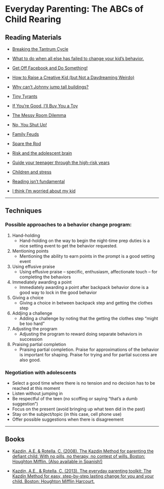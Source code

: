 # Everyday Parenting: The ABCs of Child Rearing

## Reading Materials
* [Breaking the Tantrum Cycle](http://archives.yalealumnimagazine.com/issues/2005_09/kazdin.html)

* [What to do when all else has failed to change your kid’s behavior.](https://slate.com/human-interest/2009/09/what-to-do-when-all-else-has-failed-to-change-your-kid-s-behavior.html)

* [Get Off Facebook and Do Something!](https://slate.com/human-interest/2010/05/how-to-motivate-an-inert-child.html)

* [How to Raise a Creative Kid (but Not a Daydreaming Weirdo)](https://www.fatherly.com/parenting/how-to-raise-a-creative-kid/)

* [Why can’t Johnny jump tall buildings?](https://slate.com/human-interest/2008/11/why-parents-expect-too-much-from-their-kids.html)

* [Tiny Tyrants](https://slate.com/human-interest/2008/04/how-to-really-change-your-kid-s-behavior.html)

* [If You’re Good, I’ll Buy You a Toy](https://slate.com/human-interest/2010/03/why-bribing-your-child-doesn-t-work.html)

* [The Messy Room Dilemma](https://slate.com/human-interest/2009/03/when-to-ignore-your-kid-s-behavior-and-when-to-change-it.html)

* [No, You Shut Up!](https://slate.com/human-interest/2009/02/what-to-do-when-your-kid-provokes-you-into-an-inhuman-rage.html)

* [Family Feuds](https://slate.com/human-interest/2008/06/how-to-make-timeouts-less-like-bar-fights.html)

* [Spare the Rod](https://slate.com/human-interest/2008/09/why-you-shouldn-t-hit-your-kids.html)

* [Risk and the adolescent brain](http://www.slate.com/id/2243435/)

* [Guide your teenager through the high-risk years](https://www.coursera.org/learn/everyday-parenting/supplement/GgQvj/optional-articles)

* [Children and stress](http://www.slate.com/id/2262309/)

* [Reading isn’t fundamental](http://www.slate.com/id/2206105/)

* [I think I’m worried about my kid](http://www.slate.com/id/2218374/)

---
## Techniques
### Possible approaches to a behavior change program:
1. Hand-holding
    * Hand-holding on the way to begin the night-time prep duties is a nice setting event to get the behavior requested.
2. Mentioning points
    * Mentioning the ability to earn points in the prompt is a good setting event
3. Using effusive praise
    * Using effusive praise – specific, enthusiasm, affectionate touch – for completing the behaviors
4. Immediately awarding a point
    * Immediately awarding a point after backpack behavior done is a good way to lock in the good behavior
5. Giving a choice
    * Giving a choice in between backpack step and getting the clothes step
6. Addjing a challenge
    * Adding a challenge by noting that the getting the clothes step “might be too hard”
7. Adjusting the program
    * Adjusting the program to reward doing separate behaviors in succession
8. Praising partial completion
    * Praising partial completion. Praise for approximations of the behavior is important for shaping.  Praise for trying and for partial success are also good.

### Negotiation with adolescents
* Select a good time where there is no tension and no decision has to be reached at this moment
* Listen without jumping in
* Be respectful of the teen (no scoffing or saying  “that’s a dumb suggestion”)
* Focus on the present (avoid bringing up what teen did in the past)
* Stay on the subject/topic (in this case, cell phone use)
* Offer possible suggestions when there is disagreement
---

## Books
* [Kazdin, A.E. & Rotella, C. (2008). The Kazdin Method for parenting the defiant child: With no pills, no therapy, no contest of wills. Boston: Houghton Mifflin. (Also available in Spanish!)](https://www.amazon.com.br/dp/B003SNKBZK/ref=dp-kindle-redirect?_encoding=UTF8&btkr=1)

* [Kazdin, A.E., & Rotella, C. (2013). The everyday parenting toolkit: The Kazdin Method for easy, step-by-step lasting change for you and your child. Boston: Houghton Mifflin Harcourt.](https://www.amazon.com.br/Everyday-Parenting-Toolkit-Step-Step-ebook/dp/B008LQ1VU8/ref=sr_1_1?__mk_pt_BR=%C3%85M%C3%85%C5%BD%C3%95%C3%91&dchild=1&keywords=The+everyday+parenting+toolkit&qid=1598316016&s=digital-text&sr=1-1)
